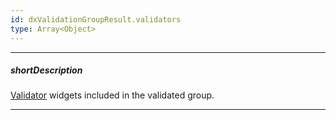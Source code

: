 ```yaml
---
id: dxValidationGroupResult.validators
type: Array<Object>
---
```

---
##### shortDescription
[Validator](/Documentation/ApiReference/UI_Widgets/dxValidator/) widgets included in the validated group.

---
